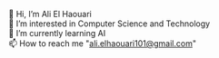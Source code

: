 👋 Hi, I’m Ali El Haouari  
👀 I’m interested in Computer Science and Technology  
🌱 I’m currently learning AI  
📫 How to reach me "ali.elhaouari101@gmail.com"
